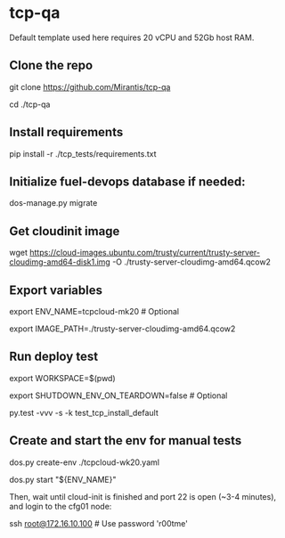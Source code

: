 # tcp-qa

Default template used here requires 20 vCPU and 52Gb host RAM.

Clone the repo
--------------

git clone https://github.com/Mirantis/tcp-qa

cd ./tcp-qa

Install requirements
--------------------

pip install -r ./tcp_tests/requirements.txt

Initialize fuel-devops database if needed:
------------------------------------------

dos-manage.py migrate

Get cloudinit image
-------------------

wget https://cloud-images.ubuntu.com/trusty/current/trusty-server-cloudimg-amd64-disk1.img -O ./trusty-server-cloudimg-amd64.qcow2

Export variables
----------------

export ENV_NAME=tcpcloud-mk20  # Optional

export IMAGE_PATH=./trusty-server-cloudimg-amd64.qcow2

Run deploy test
-----------------------------------------
export WORKSPACE=$(pwd)

export SHUTDOWN_ENV_ON_TEARDOWN=false  # Optional

py.test -vvv -s -k test_tcp_install_default


Create and start the env for manual tests
-----------------------------------------

dos.py create-env ./tcpcloud-wk20.yaml

dos.py start "${ENV_NAME}"


Then, wait until cloud-init is finished and port 22 is open (~3-4 minutes), and login to the cfg01 node:

ssh root@172.16.10.100  # Use password 'r00tme'
